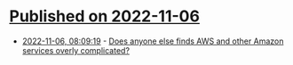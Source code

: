 # [Published on 2022-11-06](index.md)

* [2022-11-06, 08:09:19](https://news.ycombinator.com/item?id=33490314) - [Does anyone else finds AWS and other Amazon services overly complicated?](https://news.ycombinator.com/item?id=33490314)
